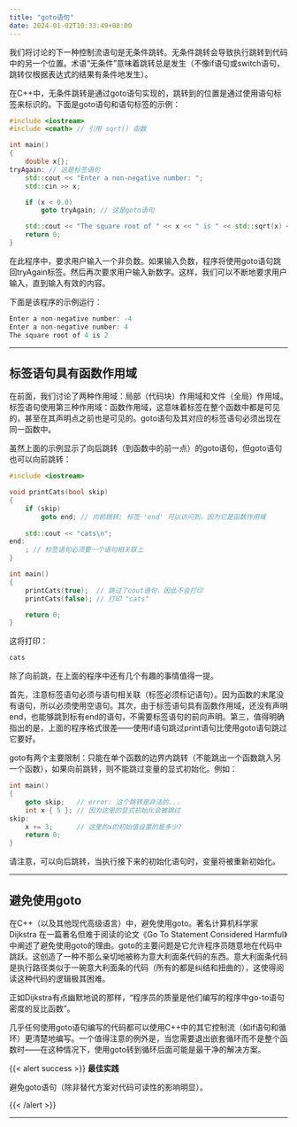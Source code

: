 ```yaml
---
title: "goto语句"
date: 2024-01-02T10:33:49+08:00
---
```


我们将讨论的下一种控制流语句是无条件跳转。无条件跳转会导致执行跳转到代码中的另一个位置。术语“无条件”意味着跳转总是发生（不像if语句或switch语句，跳转仅根据表达式的结果有条件地发生）。

在C++中，无条件跳转是通过goto语句实现的，跳转到的位置是通过使用语句标签来标识的。下面是goto语句和语句标签的示例：

```C++
#include <iostream>
#include <cmath> // 引用 sqrt() 函数

int main()
{
    double x{};
tryAgain: // 这是标签语句
    std::cout << "Enter a non-negative number: "; 
    std::cin >> x;

    if (x < 0.0)
        goto tryAgain; // 这是goto语句

    std::cout << "The square root of " << x << " is " << std::sqrt(x) << '\n';
    return 0;
}
```

在此程序中，要求用户输入一个非负数。如果输入负数，程序将使用goto语句跳回tryAgain标签。然后再次要求用户输入新数字。这样，我们可以不断地要求用户输入，直到输入有效的内容。

下面是该程序的示例运行：

```C++
Enter a non-negative number: -4
Enter a non-negative number: 4
The square root of 4 is 2
```

***
## 标签语句具有函数作用域

在前面，我们讨论了两种作用域：局部（代码块）作用域和文件（全局）作用域。标签语句使用第三种作用域：函数作用域，这意味着标签在整个函数中都是可见的，甚至在其声明点之前也是可见的。goto语句及其对应的标签语句必须出现在同一函数中。

虽然上面的示例显示了向后跳转（到函数中的前一点）的goto语句，但goto语句也可以向前跳转：

```C++
#include <iostream>

void printCats(bool skip)
{
    if (skip)
        goto end; // 向前跳转; 标签 'end' 可以访问到，因为它是函数作用域
    
    std::cout << "cats\n";
end:
    ; // 标签语句必须要一个语句相关联上
}

int main()
{
    printCats(true);  // 跳过了cout语句，因此不会打印
    printCats(false); // 打印 "cats"

    return 0;
}
```

这将打印：

```C++
cats
```

除了向前跳，在上面的程序中还有几个有趣的事情值得一提。

首先，注意标签语句必须与语句相关联（标签必须标记语句）。因为函数的末尾没有语句，所以必须使用空语句。其次，由于标签语句具有函数作用域，还没有声明end，也能够跳到标有end的语句，不需要标签语句的前向声明。第三，值得明确指出的是，上面的程序格式很差——使用if语句跳过print语句比使用goto语句跳过它要好。

goto有两个主要限制：只能在单个函数的边界内跳转（不能跳出一个函数跳入另一个函数），如果向前跳转，则不能跳过变量的显式初始化。例如：

```C++
int main()
{
    goto skip;   // error: 这个跳转是非法的...
    int x { 5 }; // 因为这里的显式初始化会被跳过
skip:
    x += 3;      // 这里的x的初始值设置的是多少?
    return 0;
}
```

请注意，可以向后跳转，当执行接下来的初始化语句时，变量将被重新初始化。

***
## 避免使用goto

在C++（以及其他现代高级语言）中，避免使用goto。著名计算机科学家 Dijkstra 在一篇著名但难于阅读的论文《Go To Statement Considered Harmful》中阐述了避免使用goto的理由。goto的主要问题是它允许程序员随意地在代码中跳跃。这创造了一种不那么亲切地被称为意大利面条代码的东西。意大利面条代码是执行路径类似于一碗意大利面条的代码（所有的都是纠结和扭曲的），这使得阅读这种代码的逻辑极其困难。

正如Dijkstra有点幽默地说的那样，“程序员的质量是他们编写的程序中go-to语句密度的反比函数”。

几乎任何使用goto语句编写的代码都可以使用C++中的其它控制流（如if语句和循环）更清楚地编写。一个值得注意的例外是，当您需要退出嵌套循环而不是整个函数时——在这种情况下，使用goto转到循环后面可能是最干净的解决方案。

{{< alert success >}}
**最佳实践**

避免goto语句（除非替代方案对代码可读性的影响明显）。

{{< /alert >}}

***
